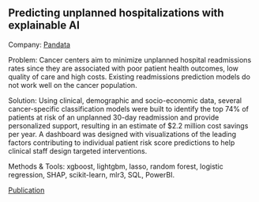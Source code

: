 ## Predicting unplanned hospitalizations with explainable AI   

Company: [Pandata](https://pandata.co/)

Problem: Cancer centers aim to minimize unplanned hospital readmissions rates since they are associated with poor patient health outcomes, low quality of care and high costs. Existing readmissions prediction models do not work well on the cancer population. 

Solution: Using clinical, demographic and socio-economic data, several cancer-specific classification models were built to identify the top 74% of patients at risk of an unplanned 30-day readmission and provide personalized support, resulting in an estimate of $2.2 million cost savings per year. A dashboard was designed with visualizations of the leading factors contributing to individual patient risk score predictions to help clinical staff design targeted interventions. 

Methods & Tools: xgboost, lightgbm, lasso, random forest, logistic regression, SHAP, scikit-learn, mlr3, SQL, PowerBI.

[Publication](https://ascopubs.org/doi/full/10.1200/CCI.22.00143?role=tab)
